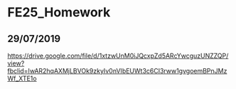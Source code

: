 # FE25_Homework

## 29/07/2019
https://drive.google.com/file/d/1xtzwUnM0iJQcxpZd5ARcYwcguzUNZZQP/view?fbclid=IwAR2hqAXMjLBVOk9zkyIv0nVIbEUWt3c6CI3rww1gvgoemBPnJMzWf_XTE1o

